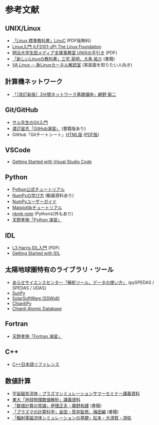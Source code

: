 # 参考文献

## UNIX/Linux

- [「Linux 標準教科書」LinuC](https://linuc.org/textbooks/linux/) (PDF版無料)
- [Linux入門 (LFS101-JP) The Linux Foundation](https://training.linuxfoundation.org/ja/training/introduction-to-linux-lfs101-jp/)
- [明治大学生田メディア支援事務室 UNIXの手引き](https://www.meiji.ac.jp/isys/doc/UNIX2019.pdf) (PDF)
- [「新しいLinuxの教科書」三宅 英明、大角 祐介](https://www.sbcr.jp/product/4797380941/) (書籍)
- [VA Linux -- 新Linuxカーネル解読室](https://www.valinux.co.jp/blog/archive/category/%E6%96%B0Linux%E3%82%AB%E3%83%BC%E3%83%8D%E3%83%AB%E8%A7%A3%E8%AA%AD%E5%AE%A4) (実装面を知りたい人向き)

## 計算機ネットワーク

- [「［改訂新版］3分間ネットワーク基礎講座」網野 衛二](https://gihyo.jp/book/2010/978-4-7741-4373-6)

## Git/GitHub

- [サル先生のGit入門](https://backlog.com/ja/git-tutorial/)
- [渡辺宙志「GitHub演習」](https://kaityo256.github.io/github/) (書籍版あり)
- GitHub「Gitチートシート」[HTML版](https://training.github.com/downloads/ja/github-git-cheat-sheet/) ([PDF版](https://training.github.com/downloads/ja/github-git-cheat-sheet.pdf))

## VSCode

- [Getting Started with Visual Studio Code](https://code.visualstudio.com/docs/introvideos/basics)

## Python

- [Python公式チュートリアル](https://docs.python.org/ja/3/tutorial/)
- [NumPyの学び方](https://numpy.org/ja/learn/) (動画資料あり)
- [NumPyユーザーガイド](https://numpy.org/doc/stable/user/index.html)
- [Matplotlibチュートリアル](https://matplotlib.org/stable/tutorials/index.html)
- [nkmk note](https://note.nkmk.me/) (Python以外もあり)
- [天野孝伸「Python 演習」](https://amanotk.github.io/python-resume-public/)

## IDL

- [L3 Harris IDL入門](https://nv5geospatialsoftware.co.jp/Portals/74/VIS_JAPAN/documents/IDL88_training.pdf) (PDF)
- [Getting Started with IDL](https://www.nv5geospatialsoftware.com/docs/Getting_Started.html)

## 太陽地球圏特有のライブラリ・ツール

- [あらせサイエンスセンター「解析ツール、データの使い方」](https://ergsc.isee.nagoya-u.ac.jp/data_info/howto.shtml.ja) (pySPEDAS / SPEDAS / UDAS)
- [SunPy](https://sunpy.org/)
- [SolarSoftWare (SSWidl)](https://www.lmsal.com/solarsoft/)
- [ChiantiPy](https://chiantipy.readthedocs.io/en/latest/)
- [Chianti Atomic Database](http://chiantidatabase.org/)

## Fortran

- [天野孝伸「Fortran 演習」](https://amanotk.github.io/fortran-resume-public/)

## C++

- [C++日本語リファレンス](https://cpprefjp.github.io/)

## 数値計算

- [宇宙磁気流体・プラズマシミュレーションサマーセミナー講義資料](http://www.icehap.chiba-u.jp/activity/SS2019/textbook.html)
- [東大「地球物理数値解析」講義資料](https://amanotk.github.io/numerical-geophysics/)
- [「数値計算の常識」伊理正夫・藤野和建](https://www.kyoritsu-pub.co.jp/bookdetail/9784320013438) (書籍)
- [「プラズマの計算科学」金田・笹井監修、梅田編](https://www.kyoritsu-pub.co.jp/book/b10092510.html) (書籍)
- [「輻射電磁流体シミュレーションの基礎」松本・大須賀・須佐](https://www.nippyo.co.jp/shop/book/9196.html)
